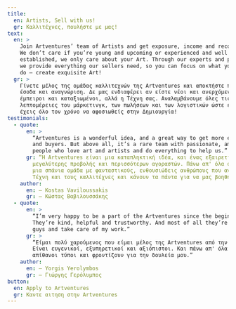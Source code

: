 ```yaml
---
title:
  en: Artists, Sell with us!
  gr: Καλλιτέχνες, πουλήστε με μας!
text:
  en: >
    Join Artventures’ team of Artists and get exposure, income and recognition.
    We don’t care if you’re young and upcoming or experienced and well
    established, we only care about your Art. Through our experts and partners
    we provide everything our sellers need, so you can focus on what you love to
    do – create exquisite Art!
  gr: >
    Γίνετε μέλος της ομάδας καλλιτεχνών της Artventures και αποκτήστε προβολή,
    έσοδα και αναγνώριση. Δε μας ενδιαφέρει αν είστε νέοι και ανερχόμενοι ή
    έμπειροι και καταξιωμένοι, αλλά η Τέχνη σας. Αναλαμβάνουμε όλες τις
    λεπτομέρειες του μάρκετινγκ, των πωλήσεων και των λογιστικών ώστε εσύ να
    έχεις όλο τον χρόνο να αφοσιωθείς στην Δημιουργία!
testimonials:
  - quote:
      en: >
        “Artventures is a wonderful idea, and a great way to get more exposure
        and buyers. But above all, it’s a rare team with passionate, amazing
        people who love art and artists and do everything to help us.”
      gr: “Η Artventures είναι μια καταπληκτική ιδέα, και ένας εξαιρετικός τρόπος
        μεγαλύτερης προβολής και περισσότερων αγοραστών. Πάνω απ' όλα όμως είναι
        μια σπάνια ομάδα με φανταστικούς, ενθουσιώδεις ανθρώπους που αγαπάνε την
        Τέχνη και τους καλλιτέχνες και κάνουν τα πάντα για να μας βοηθήσουν.”
    author:
      en: — Kostas Vaviloussakis
      gr: — Κώστας Βαβιλουσσάκης
  - quote:
      en: >
        “I’m very happy to be a part of the Artventures since the beginning.
        They’re kind, helpful and trustworthy. And most of all they’re great
        guys and take care of my work.”
      gr: >
        “Είμαι πολύ χαρούμενος που είμαι μέλος της Artventures από την αρχή.
        Είναι ευγενικοί, εξυπηρετικοί και αξιόπιστοι. Και πάνω απ' όλα είναι
        απίθανοι τύποι και φροντίζουν για την δουλεία μου.”
    author:
      en: — Yorgis Yerolymbos
      gr: — Γιώργης Γερόλυμπος
button:
  en: Apply to Artventures
  gr: Καντε αιτηση στην Artventures
---
```

